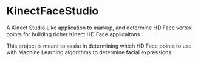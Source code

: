 # KinectFaceStudio
A Kinect Studio Like application to markup, and determine HD Face vertex points for building richer Kinect HD Face applicaitons.

This project is meant to assist in determining which HD Face points to use with Machine Learning algorithms to determine facial expressions.
